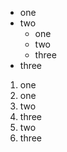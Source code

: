 - one
- two
  - one
  - two
  - three
- three

1. one
  1. one
  2. two
  3. three
3. two 
4. three
